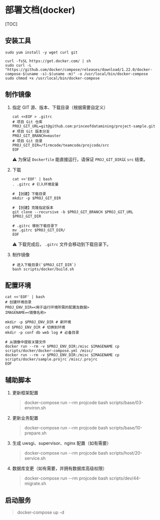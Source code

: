 # 部署文档(docker)

[TOC]

## 安装工具

```shell
sudo yum install -y wget curl git

curl -fsSL https://get.docker.com/ | sh
sudo curl -L "https://github.com/docker/compose/releases/download/1.22.0/docker-compose-$(uname -s)-$(uname -m)" -o /usr/local/bin/docker-compose
sudo chmod +x /usr/local/bin/docker-compose
```

## 制作镜像

1. 指定 GIT 源、版本、下载目录（根据需要自定义）

    ```shell
    cat <<EOF > .gitrc
    # 项目 Git 仓库
    PROJ_GIT_URL=git@github.com:princeofdatamining/project-sample.git
    # 项目 Git 版本分支
    PROJ_GIT_BRANCH=master
    # 项目 Git 目录
    PROJ_GIT_DIR=/firmcode/teamcode/projcode/src
    EOF
    ```

    ⚠️ 为保证 `Dockerfile` 能直接运行，请保证 `PROJ_GIT_DIR`以 `src` 结束。

1. 下载

    ```shell
    cat <<'EOF' | bash
    . .gitrc # 引入环境变量
    
    # 【创建】下载目录
    mkdir -p $PROJ_GIT_DIR
    
    # 【创建】克隆指定版本
    git clone --recursive -b $PROJ_GIT_BRANCH $PROJ_GIT_URL $PROJ_GIT_DIR
    
    # .gitrc 移到下载目录下
    mv .gitrc $PROJ_GIT_DIR/
    EOF
    ```

    ⚠️ 下载完成后， `.gitrc` 文件会移动到下载目录下。

1. 制作镜像

    ```shell
    # 进入下载目录(`$PROJ_GIT_DIR`)
    bash scripts/docker/build.sh
    ```

## 配置环境

```shell
cat <<'EOF' | bash
# 创建环境目录
PROJ_ENV_DIR=<用于运行环境所需的配置及数据>
IMAGENAME=<镜像名称>

mkdir -p $PROJ_ENV_DIR # 新环境
cd $PROJ_ENV_DIR # 切换到环境
mkdir -p conf db web log # 必备目录

# 从镜像中提取关键文件
docker run --rm -v $PROJ_ENV_DIR:/misc $IMAGENAME cp scripts/docker/docker-compose.yml /misc/
docker run --rm -v $PROJ_ENV_DIR:/misc $IMAGENAME cp scripts/docker/sample.projrc /misc/.projrc
EOF
```

## 辅助脚本

1. 更新框架配置

    > docker-compose run --rm projcode bash scripts/base/03-environ.sh

1. 更新业务配置

    > docker-compose run --rm projcode bash scripts/base/10-prepare.sh

1. 生成 uwsgi、supervisor、nginx 配置（如有需要）

    > docker-compose run --rm projcode bash scripts/host/20-service.sh

1. 数据库变更（如有需要，并拥有数据库高级权限）

    > docker-compose run --rm projcode bash scripts/dev/44-migrate.sh

## 启动服务

> docker-compose up -d
